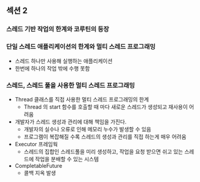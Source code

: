 ## 섹션 2
### 스레드 기반 작업의 한계와 코루틴의 등장

### 단일 스레드 애플리케이션의 한계와 멀티 스레드 프로그래밍
- 스레드 하나만 사용해 실행하는 애플리케이션
- 한번에 하나의 작업 밖에 수행 못함

### 스레드, 스레드 풀을 사용한 멀티 스레드 프로그래밍 
- Thread 클래스를 직접 사용한 멀티 스레드 프로그래밍의 한계
  - Thread 의 start 함수를 호출할 때 마다 새로운 스레드가 생성되고 재사용이 어려움
- 개발자가 스레드 생성과 관리에 대해 책임을 가진다.
  - 개발자의 실수나 오류로 인해 메모리 누수가 발생할 수 있음
  - 프로그램이 복잡해질 수록 스레드의 생성과 관리를 직접 하는게 매우 어려움
- Executor 프레임웍
  - 스레드의 집합인 스레드풀을 미리 생성하고, 작업을 요청 받으면 쉬고 있는 스레드에 작업을 분배할 수 있는 시스템
- CompletableFuture
  - 콜백 지옥 발생
